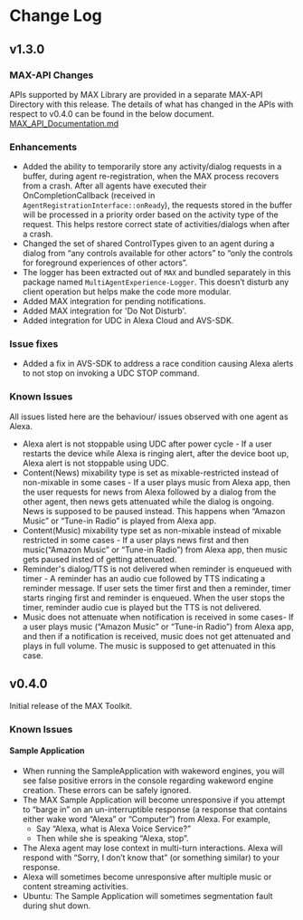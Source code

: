 # Change Log

## v1.3.0

### MAX-API Changes

APIs supported by MAX Library are provided in a separate MAX-API Directory with this release. The details of what has changed in the APIs with respect to v0.4.0 can be found in the below document.
[MAX_API_Documentation.md](Documentation/MAX_API_Documentation.md)

### Enhancements
* Added the ability to temporarily store any activity/dialog requests in a buffer, during agent re-registration, when the MAX process recovers from a crash. After all agents have executed their OnCompletionCallback (received in `AgentRegistrationInterface::onReady`), the requests stored in the buffer will be processed in a priority order based on the activity type of the request. This helps restore correct state of activities/dialogs when after a crash.
* Changed the set of shared ControlTypes given to an agent during a dialog from “any controls available for other actors” to “only the controls for foreground experiences of other actors”.
* The logger has been extracted out of `MAX` and bundled separately in this package named `MultiAgentExperience-Logger`. This doesn’t disturb any client operation but helps make the code more modular.
* Added MAX integration for pending notifications.
* Added MAX integration for 'Do Not Disturb'.
* Added integration for UDC in Alexa Cloud and AVS-SDK.

### Issue fixes
* Added a fix in AVS-SDK to address a race condition causing Alexa alerts to not stop on invoking a UDC STOP command.

### Known Issues

All issues listed here are the behaviour/ issues observed with one agent as Alexa.

* Alexa alert is not stoppable using UDC after power cycle -  If a user restarts the device while Alexa is ringing alert, after the device boot up, Alexa alert is not stoppable using UDC.
* Content(News) mixability type is set as mixable-restricted instead of non-mixable in some cases - If a user plays music from Alexa app, then the user requests for news from Alexa followed by a dialog from the other agent, then news gets attenuated while the dialog is ongoing. News is supposed to be paused instead. This happens when “Amazon Music” or “Tune-in Radio” is played from Alexa app.
* Content(Music) mixability type set as non-mixable instead of mixable restricted in some cases - If a user plays news first and then music(“Amazon Music” or “Tune-in Radio”) from Alexa app, then music gets paused insted of getting attenuated.
* Reminder's dialog/TTS is not delivered when reminder is enqueued with timer - A reminder has an audio cue followed by TTS indicating a reminder message. If user sets the timer first and then a reminder, timer starts ringing first and reminder is enqueued. When the user stops the timer, reminder audio cue is played but the TTS is not delivered.
* Music does not attenuate when notification is received in some cases-  If a user plays music (“Amazon Music” or “Tune-in Radio”) from Alexa app, and then if a notification is received, music does not get attenuated and plays in full volume. The music is supposed to get attenuated in this case.

## v0.4.0

Initial release of the MAX Toolkit.

### Known Issues

#### Sample Application

* When running the SampleApplication with wakeword engines, you will see false positive errors in the console regarding wakeword engine creation. These errors can be safely ignored.
* The MAX Sample Application will become unresponsive if you attempt to “barge in” on an un-interruptible response (a response that contains either wake word “Alexa” or “Computer”) from Alexa. For example,
  * Say “Alexa, what is Alexa Voice Service?”
  * Then while she is speaking “Alexa, stop”.
* The Alexa agent may lose context in multi-turn interactions. Alexa will respond with “Sorry, I don’t know that” (or something similar) to your response.
* Alexa will sometimes become unresponsive after multiple music or content streaming activities.
* Ubuntu: The Sample Application will sometimes segmentation fault during shut down.

